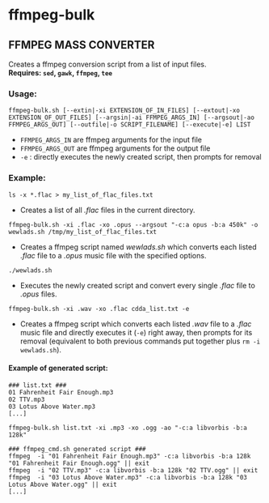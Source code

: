 # ffmpeg-bulk
## FFMPEG MASS CONVERTER

Creates a ffmpeg conversion script from a list of input files.  
**Requires: `sed`, `gawk`, `ffmpeg`, `tee`**

### Usage:

`ffmpeg-bulk.sh [--extin|-xi EXTENSION_OF_IN_FILES] [--extout|-xo EXTENSION_OF_OUT_FILES] [--argsin|-ai FFMPEG_ARGS_IN] [--argsout|-ao FFMPEG_ARGS_OUT] [--outfile|-o SCRIPT_FILENAME] [--execute|-e] LIST`
* `FFMPEG_ARGS_IN` are ffmpeg arguments for the input file
* `FFMPEG_ARGS_OUT` are ffmpeg arguments for the output file
* `-e` : directly executes the newly created script, then prompts for removal

### Example:

`ls -x *.flac > my_list_of_flac_files.txt`  
* Creates a list of all *.flac* files in the current directory.

`ffmpeg-bulk.sh -xi .flac -xo .opus --argsout "-c:a opus -b:a 450k" -o wewlads.sh /tmp/my_list_of_flac_files.txt`  
* Creates a ffmpeg script named *wewlads.sh* which converts each listed *.flac* file to a *.opus* music file with the specified options.

`./wewlads.sh`  
* Executes the newly created script and convert every single *.flac* file to *.opus* files.

`ffmpeg-bulk.sh -xi .wav -xo .flac cdda_list.txt -e`  
* Creates a ffmpeg script which converts each listed *.wav* file to a *.flac* music file and directly executes it (`-e`) right away, then prompts for its removal (equivalent to both previous commands put together plus `rm -i wewlads.sh`).

#### Example of generated script:

    ### list.txt ###
    01 Fahrenheit Fair Enough.mp3
    02 TTV.mp3
    03 Lotus Above Water.mp3
    [...]

`ffmpeg-bulk.sh list.txt -xi .mp3 -xo .ogg -ao "-c:a libvorbis -b:a 128k"`

    ### ffmpeg_cmd.sh generated script ###
    ffmpeg  -i "01 Fahrenheit Fair Enough.mp3" -c:a libvorbis -b:a 128k "01 Fahrenheit Fair Enough.ogg" || exit  
    ffmpeg  -i "02 TTV.mp3" -c:a libvorbis -b:a 128k "02 TTV.ogg" || exit  
    ffmpeg  -i "03 Lotus Above Water.mp3" -c:a libvorbis -b:a 128k "03 Lotus Above Water.ogg" || exit  
    [...]
